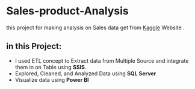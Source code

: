 # Sales-product-Analysis
this project for making analysis on Sales data get from <a href="https://www.kaggle.com/datasets/knightbearr/sales-product-data?datasetId=1695352&sortBy=voteCount"> Kaggle</a> Website .

## in this Project: 
<ul>
  <li>I used ETL concept to Extract data from Multiple Source and integrate them in on Table using <b>SSIS</b>.</li>
  <li>Explored, Cleaned, and Analyzed Data using <b>SQL Server</b></li>
  <li>Visualize data using <b>Power BI</b></li>
</ul>
